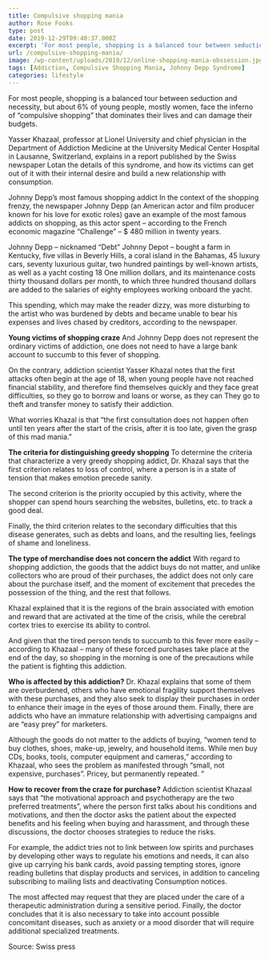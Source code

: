 ```yaml
---
title: Compulsive shopping mania
author: Rose Fooks
type: post
date: 2019-12-29T09:40:37.000Z
excerpt: 'For most people, shopping is a balanced tour between seduction and necessity, but about 6% of young people, mostly women, face the inferno of "compulsive shopping" that dominates their lives and can damage their budgets.'
url: /compulsive-shopping-mania/
image: /wp-content/uploads/2019/12/online-shopping-mania-obssession.jpg
tags: [Addiction, Compulsive Shopping Mania, Johnny Depp Syndrome]
categories: lifestyle
---
```


For most people, shopping is a balanced tour between seduction and necessity, but about 6% of young people, mostly women, face the inferno of “compulsive shopping” that dominates their lives and can damage their budgets.

Yasser Khazaal, professor at Lionel University and chief physician in the Department of Addiction Medicine at the University Medical Center Hospital in Lausanne, Switzerland, explains in a report published by the Swiss newspaper Lotan the details of this syndrome, and how its victims can get out of it with their internal desire and build a new relationship with consumption.

Johnny Depp’s most famous shopping addict
In the context of the shopping frenzy, the newspaper Johnny Depp (an American actor and film producer known for his love for exotic roles) gave an example of the most famous addicts on shopping, as this actor spent – according to the French economic magazine “Challenge” – $ 480 million in twenty years.

Johnny Depp – nicknamed “Debt” Johnny Depot – bought a farm in Kentucky, five villas in Beverly Hills, a coral island in the Bahamas, 45 luxury cars, seventy luxurious guitar, two hundred paintings by well-known artists, as well as a yacht costing 18 One million dollars, and its maintenance costs thirty thousand dollars per month, to which three hundred thousand dollars are added to the salaries of eighty employees working onboard the yacht.

This spending, which may make the reader dizzy, was more disturbing to the artist who was burdened by debts and became unable to bear his expenses and lives chased by creditors, according to the newspaper.

**Young victims of shopping craze**
And Johnny Depp does not represent the ordinary victims of addiction, one does not need to have a large bank account to succumb to this fever of shopping.

On the contrary, addiction scientist Yasser Khazal notes that the first attacks often begin at the age of 18, when young people have not reached financial stability, and therefore find themselves quickly and they face great difficulties, so they go to borrow and loans or worse, as they can They go to theft and transfer money to satisfy their addiction.

What worries Khazal is that “the first consultation does not happen often until ten years after the start of the crisis, after it is too late, given the grasp of this mad mania.”

**The criteria for distinguishing greedy shopping**
To determine the criteria that characterize a very greedy shopping addict, Dr. Khazal says that the first criterion relates to loss of control, where a person is in a state of tension that makes emotion precede sanity.

The second criterion is the priority occupied by this activity, where the shopper can spend hours searching the websites, bulletins, etc. to track a good deal.

Finally, the third criterion relates to the secondary difficulties that this disease generates, such as debts and loans, and the resulting lies, feelings of shame and loneliness.

**The type of merchandise does not concern the addict**
With regard to shopping addiction, the goods that the addict buys do not matter, and unlike collectors who are proud of their purchases, the addict does not only care about the purchase itself, and the moment of excitement that precedes the possession of the thing, and the rest that follows.

Khazal explained that it is the regions of the brain associated with emotion and reward that are activated at the time of the crisis, while the cerebral cortex tries to exercise its ability to control.

And given that the tired person tends to succumb to this fever more easily – according to Khazaal – many of these forced purchases take place at the end of the day, so shopping in the morning is one of the precautions while the patient is fighting this addiction.

**Who is affected by this addiction?**
Dr. Khazal explains that some of them are overburdened, others who have emotional fragility support themselves with these purchases, and they also seek to display their purchases in order to enhance their image in the eyes of those around them. Finally, there are addicts who have an immature relationship with advertising campaigns and are “easy prey” for marketers.

Although the goods do not matter to the addicts of buying, “women tend to buy clothes, shoes, make-up, jewelry, and household items. While men buy CDs, books, tools, computer equipment and cameras,” according to Khazaal, who sees the problem as manifested through “small, not expensive, purchases”. Pricey, but permanently repeated. ”

**How to recover from the craze for purchase?**
Addiction scientist Khazaal says that “the motivational approach and psychotherapy are the two preferred treatments”, where the person first talks about his conditions and motivations, and then the doctor asks the patient about the expected benefits and his feeling when buying and harassment, and through these discussions, the doctor chooses strategies to reduce the risks.

For example, the addict tries not to link between low spirits and purchases by developing other ways to regulate his emotions and needs, it can also give up carrying his bank cards, avoid passing tempting stores, ignore reading bulletins that display products and services, in addition to canceling subscribing to mailing lists and deactivating Consumption notices.

The most affected may request that they are placed under the care of a therapeutic administration during a sensitive period. Finally, the doctor concludes that it is also necessary to take into account possible concomitant diseases, such as anxiety or a mood disorder that will require additional specialized treatments.

Source: Swiss press
